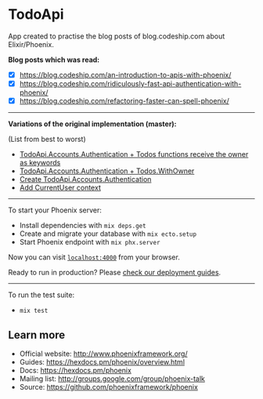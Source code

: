 # TodoApi

App created to practise the blog posts of blog.codeship.com about Elixir/Phoenix.

**Blog posts which was read:**

- [x] https://blog.codeship.com/an-introduction-to-apis-with-phoenix/
- [x] https://blog.codeship.com/ridiculously-fast-api-authentication-with-phoenix/
- [x] https://blog.codeship.com/refactoring-faster-can-spell-phoenix/

---

**Variations of the original implementation (master):**

(List from best to worst)

  * [TodoApi.Accounts.Authentication + Todos functions receive the owner as keywords](https://github.com/serradura/phx-todo_api/pull/5)
  * [TodoApi.Accounts.Authentication + Todos.WithOwner](https://github.com/serradura/phx-todo_api/pull/4)
  * [Create TodoApi.Accounts.Authentication](https://github.com/serradura/phx-todo_api/pull/3)
  * [Add CurrentUser context](https://github.com/serradura/phx-todo_api/pull/2)

---

To start your Phoenix server:

  * Install dependencies with `mix deps.get`
  * Create and migrate your database with `mix ecto.setup`
  * Start Phoenix endpoint with `mix phx.server`

Now you can visit [`localhost:4000`](http://localhost:4000) from your browser.

Ready to run in production? Please [check our deployment guides](https://hexdocs.pm/phoenix/deployment.html).

---

To run the test suite:

  * `mix test`

## Learn more

  * Official website: http://www.phoenixframework.org/
  * Guides: https://hexdocs.pm/phoenix/overview.html
  * Docs: https://hexdocs.pm/phoenix
  * Mailing list: http://groups.google.com/group/phoenix-talk
  * Source: https://github.com/phoenixframework/phoenix
